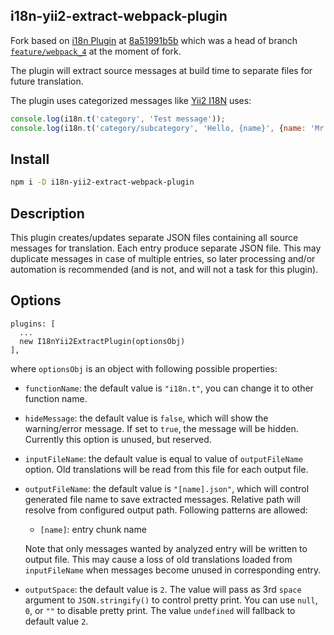 i18n-yii2-extract-webpack-plugin
--------------------------------

Fork based on [i18n Plugin][source-url] at [8a51991b5b][source-fork-base-url]
which was a head of branch [`feature/webpack_4`][source-form-branch-url]
at the moment of fork.

The plugin will extract source messages at build time to separate files for future translation.

The plugin uses categorized messages like [Yii2 I18N][yii2-i18n] uses:

```js
console.log(i18n.t('category', 'Test message'));
console.log(i18n.t('category/subcategory', 'Hello, {name}', {name: 'Mr. Smith'}));
```

Install
-------

```bash
npm i -D i18n-yii2-extract-webpack-plugin
```

Description
-----------

This plugin creates/updates separate JSON files containing all source messages for translation.
Each entry produce separate JSON file. This may duplicate messages in case of multiple entries,
so later processing and/or automation is recommended (and is not, and will not a task for this
plugin).

Options
-------

```
plugins: [
  ...
  new I18nYii2ExtractPlugin(optionsObj)
],
```

where `optionsObj` is an object with following possible properties:

*   `functionName`: the default value is `"i18n.t"`, you can change it to other function name.

*   `hideMessage`: the default value is `false`, which will show the warning/error message.
    If set to `true`, the message will be hidden. Currently this option is unused, but reserved.

*   `inputFileName`: the default value is equal to value of `outputFileName` option. Old
    translations will be read from this file for each output file.

*   `outputFileName`: the default value is `"[name].json"`, which will control generated file name
    to save extracted messages. Relative path will resolve from configured output path.
    Following patterns are allowed:
    *   `[name]`: entry chunk name

    Note that only messages wanted by analyzed entry will be written to output file. This may cause
    a loss of old translations loaded from `inputFileName` when messages become unused in
    corresponding entry.

*   `outputSpace`: the default value is `2`. The value will pass as 3rd `space` argument to
    `JSON.stringify()` to control pretty print. You can use `null`, `0`, or `""` to disable pretty
    print. The value `undefined` will fallback to default value `2`.

[source-url]: https://github.com/webpack-contrib/i18n-webpack-plugin
[source-fork-base-url]: https://github.com/webpack-contrib/i18n-webpack-plugin/commit/8a51991b5b9d7c0dd952c7470a51f0a2ac4049c1
[source-form-branch-url]: https://github.com/webpack-contrib/i18n-webpack-plugin/tree/feature/webpack_4
[yii2-i18n]: https://www.yiiframework.com/doc/guide/2.0/en/tutorial-i18n
